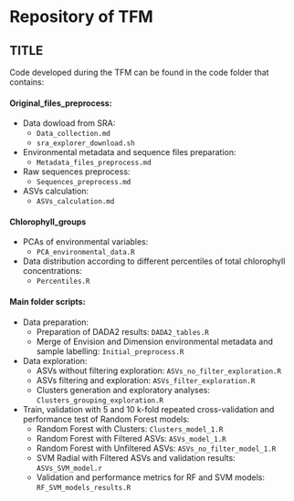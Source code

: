 # Repository of TFM
## TITLE

Code developed during the TFM can be found in the code folder that contains:

#### Original_files_preprocess:
- Data dowload from SRA:
    - `Data_collection.md`
    - `sra_explorer_download.sh`
- Environmental metadata and sequence files preparation:
    - `Metadata_files_preprocess.md`
- Raw sequences preprocess:
    - `Sequences_preprocess.md`
- ASVs calculation:
    - `ASVs_calculation.md`

#### Chlorophyll_groups
- PCAs of environmental variables: 
    - `PCA_environmental_data.R`
- Data distribution according to different percentiles of total chlorophyll concentrations:
    - `Percentiles.R`

#### Main folder scripts:
- Data preparation:
    - Preparation of DADA2 results: `DADA2_tables.R`
    - Merge of Envision and Dimension environmental metadata and sample labelling: `Initial_preprocess.R`
- Data exploration:
    - ASVs without filtering exploration: `ASVs_no_filter_exploration.R`
    - ASVs filtering and exploration: `ASVs_filter_exploration.R`
    - Clusters generation and exploratory analyses: `Clusters_grouping_exploration.R`
- Train, validation with 5 and 10 k-fold repeated cross-validation 
    and performance test of Random Forest models:
    - Random Forest with Clusters: `Clusters_model_1.R`
    - Random Forest with Filtered ASVs: `ASVs_model_1.R`
    - Random Forest with Unfiltered ASVs: `ASVs_no_filter_model_1.R`
    - SVM Radial with Filtered ASVs and validation results: `ASVs_SVM_model.r`
    - Validation and performance metrics for RF and SVM models: `RF_SVM_models_results.R`

        